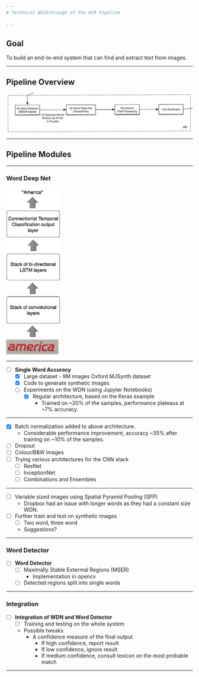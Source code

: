 ```yaml
---
# Technical Walkthrough of the OCR Pipeline

---
```

## Goal
To build an end-to-end system that can find and extract text from images.

---
## Pipeline Overview
![Dropbox Pipeline image](pipeline.jpg)

---
## Pipeline Modules
---
### Word Deep Net  

<img src="wdn.png" alt="Drawing" style="width: auto; height: 450px"/>

---
- [ ] **Single Word Accuracy**
  - [x] Large dataset - 9M images Oxford MJSynth dataset
  - [x] Code to generate synthetic images
  - [ ] Experiments on the WDN (using Jupyter Notebooks)
    - [x] Regular architecture, based on the Keras example
      - Trained on ~20% of the samples, performance plateaus at ~7% accuracy.

---

  - [x] Batch normalization added to above architecture.
    - Considerable performance improvement, accuracy ~35% after training on ~10% of the samples.
  - [ ] Dropout
  - [ ] Colour/B&W images
  - [ ] Trying various architectures for the CNN stack
    - [ ] ResNet
    - [ ] InceptionNet
    - [ ] Combinations and Ensembles

---

  - [ ] Variable sized images using Spatial Pyramid Pooling (SPP)
    - Dropbox had an issue with longer words as they had a constant size WDN.
  - [ ] Further train and test on synthetic images
    - [ ] Two word, three word
    - Suggestions?  

---
### Word Detector  

- [ ] **Word Detector**
  - [ ] Maximally Stable Extermal Regions (MSER)
    - Implementation in opencv
  - [ ] Detected regions split into single words

---

### Integration

- [ ] **Integration of WDN and Word Detector**
  - [ ] Training and testing on the whole system
  - Possible tweaks
    - A confidence measure of the final output
      - If high confidence, report result
      - If low confidence, ignore result
      - If medium confidence, consult lexicon on the most probable match

---

